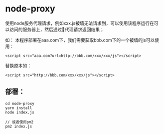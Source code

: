 # node-proxy
使用node服务代理请求，例如xxx.js被墙无法请求到，可以使用该程序运行在可以访问的服务器上，然后通过代理请求返回结果；

如：
本程序部署在aaa.com下，我们需要获取bbb.com下的一个被墙的js可以使用：
```
<script src="aaa.com?url=http://bbb.com/xxx/xxx/js"></script>
```
替换原本的：
```
<script src="http://bbb.com/xxx/xxx/js"></script>
```

## 部署：

```
cd node-proxy
yarn install
node index.js

// 或者使用pm2
pm2 index.js
```